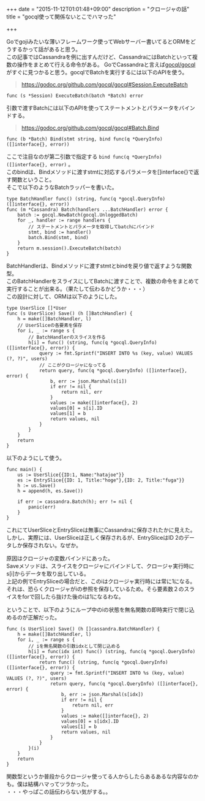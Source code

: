 +++
date = "2015-11-12T01:01:48+09:00"
description = "クロージャの話"
title = "gocql使って関係ないとこでハマった"

+++

Goでgojiみたいな薄いフレームワーク使ってWebサーバー書いてるとORMをどうするかって話があると思う。  
この記事ではCassandraを例に出すんだけど、CassandraにはBatchといって複数の操作をまとめて行える命令がある。
GoでCassandraと言えば[gocql/gocql](https://github.com/gocql/gocql)がすぐに見つかると思う。gocqlでBatchを実行するには以下のAPIを使う。  

> https://godoc.org/github.com/gocql/gocql#Session.ExecuteBatch
```
func (s *Session) ExecuteBatch(batch *Batch) error
```

引数で渡すBatchには以下のAPIを使ってステートメントとパラメータをバインドする。

> https://godoc.org/github.com/gocql/gocql#Batch.Bind
```
func (b *Batch) Bind(stmt string, bind func(q *QueryInfo) ([]interface{}, error))
```

ここで注目なのが第二引数で指定する `bind func(q *QueryInfo) ([]interface{}, error)` 。  
このbindは、Bindメソッドに渡すstmtに対応するパラメータを[]interface{}で返す関数ということ。  
そこで以下のようなBatchラッパーを書いた。

```
type BatchHandler func() (string, func(q *gocql.QueryInfo) ([]interface{}, error))
func (m *Cassandra) Batch(handlers ...BatchHandler) error {
    batch := gocql.NewBatch(gocql.UnloggedBatch)
    for _, handler := range handlers {
        // ステートメントとパラメータを取得してbatchにバインド
        stmt, bind := handler()
        batch.Bind(stmt, bind)
    }
    return m.session().ExecuteBatch(batch)
}
```

BatchHandlerは、Bindメソッドに渡すstmtとbindを戻り値で返すような関数型。  
このBatchHandlerをスライスにしてBatchに渡すことで、複数の命令をまとめて実行することが出来る。（果たして伝わるかどうか・・・）  
この設計に対して、ORMは以下のようにした。

```
type UserSlice []*User
func (s UserSlice) Save() (h []BatchHandler) {
	h = make([]BatchHandler, l)
    // UserSliceの各要素を保存
	for i, _ := range s {
        // BatchHandlerのスライスを作る
		h[i] = func() (string, func(q *gocql.QueryInfo) ([]interface{}, error)) {
			query := fmt.Sprintf("INSERT INTO %s (key, value) VALUES (?, ?)", users)
            // ここがクロージャになってる
			return query, func(q *gocql.QueryInfo) ([]interface{}, error) {
				b, err := json.Marshal(s[i])
				if err != nil {
					return nil, err
				}
				values := make([]interface{}, 2)
				values[0] = s[i].ID
				values[1] = b
				return values, nil
			}
		}
	}
	return
}
```

以下のようにして使う。

```
func main() {
    us := UserSlice{{ID:1, Name:"hatajoe"}}
    es := EntrySlice{{ID: 1, Title:"hoge"},{ID: 2, Title:"fuga"}}
    h := us.Save()
    h = append(h, es.Save())

    if err := cassandra.Batch(h); err != nil {
        panic(err)
    }
}
```

これにてUserSliceとEntrySliceは無事にCassandraに保存されたかに見えた。  
しかし、実際には、UserSliceは正しく保存されるが、EntrySliceはID 2のデータしか保存されない。なぜか。  

原因はクロージャの変数バインドにあった。  
Saveメソッドは、スライスをクロージャにバインドして、クロージャ実行時にs[i]からデータを取り出している。  
上記の例でEntrySliceの場合だと、このiはクロージャ実行時には常に1になる。  
それは、恐らくクロージャがiの参照を保存しているため。そら要素数２のスライスをforで回したら抜けた後のiは1になるわな。  

ということで、以下のようにループ中のiの状態を無名関数の即時実行で閉じ込めるのが正解だった。  

```
func (s UserSlice) Save() (h []cassandra.BatchHandler) {
	h = make([]BatchHandler, l)
	for i, _ := range s {
        // iを無名関数の引数idxとして閉じ込める
		h[i] = func(idx int) func() (string, func(q *gocql.QueryInfo) ([]interface{}, error)) {
			return func() (string, func(q *gocql.QueryInfo) ([]interface{}, error)) {
    			query := fmt.Sprintf("INSERT INTO %s (key, value) VALUES (?, ?)", users)
				return query, func(q *gocql.QueryInfo) ([]interface{}, error) {
					b, err := json.Marshal(s[idx])
					if err != nil {
						return nil, err
					}
    				values := make([]interface{}, 2)
    				values[0] = s[idx].ID
    				values[1] = b
    				return values, nil
				}
			}
		}(i)
	}
	return
}
```

関数型というか普段からクロージャ使ってる人からしたらあるあるな内容なのかも。僕は結構ハマってツラかった。  
・・・やっぱこの話伝わらない気がする。。

